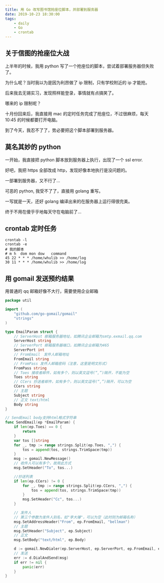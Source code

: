 ```yaml
---
title: 用 Go 改写图书馆抢座位脚本，并部署到服务器
date: 2019-10-23 18:30:00
tags: 
    - daily
    - Go
    - crontab
---
```


## 关于信图的抢座位大战
上半年的时候，我用 python 写了一个抢座位的脚本，尝试着部署服务器但失败了。

为什么呢？当时我以为是因为利昂做了 ip 限制，只有学校附近的 ip 才能抢。

后来我去无锡实习，发现照样能登录，事情就有点搞笑了。

哪来的 ip 限制呢？

十月份回来后，我直接用 mac 的定时任务完成了抢座位，不过很麻烦，每天 10:45 的时候都要打开电脑。

到了今天，我忍不了了，势必要把这个脚本部署到服务器。

## 莫名其妙的 python
一开始，我直接把 python 脚本放到服务器上执行，出现了一个 ssl error.

好吧，我把 https 全部改成 http，发现好像本地执行是没问题的。

一部署到服务器，又不行了...

可恶的 python, 我受不了了，直接用 golang 重写。

一写就是一天，还好 golang 编译出来的在服务器上运行得很完美。

终于不用在傻乎乎地每天守在电脑前了...

## crontab 定时任务
```
crontab -l
crontab -e
# 我的脚本
# m h  dom mon dow   command
45 22 * * * /home/whulib >> /home/log
30 11 * * * /home/whulib >> /home/log
```

## 用 gomail 发送预约结果
用普通的 qq 邮箱好像不大行，需要使用企业邮箱

```go
package util

import (
	"github.com/go-gomail/gomail"
	"strings"
)

type EmailParam struct {
	// ServerHost 邮箱服务器地址，如腾讯企业邮箱为smtp.exmail.qq.com
	ServerHost string
	// ServerPort 邮箱服务器端口，如腾讯企业邮箱为465
	ServerPort int
	// FromEmail　发件人邮箱地址
	FromEmail string
	// FromPass 发件人邮箱密码（注意，这里是明文形式）
	FromPass string
	// Toes 接收者邮件，如有多个，则以英文逗号(“,”)隔开，不能为空
	Toes string
	// CCers 抄送者邮件，如有多个，则以英文逗号(“,”)隔开，可以为空
	CCers string
	// 主题
	Subject string
	// 正文 text/html
	Body string
}

// SendEmail body支持html格式字符串
func SendEmail(ep *EmailParam) {
	if len(ep.Toes) == 0 {
		return
	}
	var tos []string
	for _, tmp := range strings.Split(ep.Toes, ",") {
		tos = append(tos, strings.TrimSpace(tmp))
	}
	msg := gomail.NewMessage()
	// 收件人可以有多个，故用此方式
	msg.SetHeader("To", tos...)

	//抄送列表
	if len(ep.CCers) != 0 {
		for _, tmp := range strings.Split(ep.CCers, ",") {
			tos = append(tos, strings.TrimSpace(tmp))
		}
		msg.SetHeader("Cc", tos...)
	}

	// 发件人
	// 第三个参数为发件人别名，如"李大锤"，可以为空（此时则为邮箱名称）
	msg.SetAddressHeader("From", ep.FromEmail, "bellman")
	// 主题
	msg.SetHeader("Subject", ep.Subject)
	// 正文
	msg.SetBody("text/html", ep.Body)

	d := gomail.NewDialer(ep.ServerHost, ep.ServerPort, ep.FromEmail, ep.FromPass)
	// 发送
	err := d.DialAndSend(msg)
	if err != nil {
		panic(err)
	}
}
```